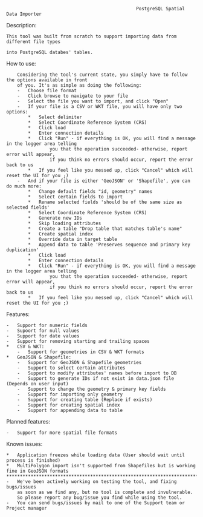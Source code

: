                                                     PostgreSQL Spatial Data Importer


Description:

	This tool was built from scratch to support importing data from different file types
	
	into PostgreSQL databes' tables. 

How to use:

        Considering the tool's current state, you simply have to follow the options available in front
        of you. It's as simple as doing the following:
        -   Choose file format
        -   Click browse to navigate to your file
        -   Select the file you want to import, and click "Open"
        -   If your file is a CSV or WKT file, you will have only two options:
            *   Select delimiter
            *   Select Coordinate Reference System (CRS)
            *   Click load
            *   Enter connection details
            *   Click "Run" - if everything is OK, you will find a message in the logger area telling
                    you that the operation succeeded- otherwise, report error will appear,
                    if you think no errors should occur, report the error back to us
            *   If you feel like you messed up, click "Cancel" which will reset the UI for you ;)
        -   And if your file is either 'GeoJSON' or 'Shapefile', you can do much more:
            *   Change default fields "id, geometry" names
            *   Select certain fields to import
            *   Rename selected fields 'should be of the same size as selected fields'
            *   Select Coordinate Reference System (CRS)
            *   Generate new IDs
            *   Skip loading attributes
            *   Create a table "Drop table that matches table's name"
            *   Create spatial index
            *   Override data in target table
            *   Append data to table 'Preserves sequence and primary key duplication'
            *   Click load
            *   Enter connection details
            *   Click "Run" - if everything is OK, you will find a message in the logger area telling
                    you that the operation succeeded- otherwise, report error will appear,
                    if you think no errors should occur, report the error back to us
            *   If you feel like you messed up, click "Cancel" which will reset the UI for you ;)

Features:

    -   Support for numeric fields
    -   Supoort for null values
    -   Support for date values
    -   Support for removing starting and trailing spaces
    *   CSV & WKT:
        -   Support for geometries in CSV & WKT formats
    *   GeoJSON & Shapefile:
        -   Support for GeoJSON & Shapefile geometries
        -   Support to select certain attributes
        -   Support to modify attributes' names before import to DB
        -   Support to generate IDs if not exist in data.json file (Depends on user input)
        -   Support to change the geometry & primary key fields
        -   Support for importing only geometry
        -   Support for creating table (Replace if exists)
        -   Support for creating spatial index
        -   Support for appending data to table

Planned features:

    -   Support for more spatial file formats

Known issues:

    *   Application freezes while loading data (User should wait until process is finished)
    *   MultiPolygon import isn't supported from Shapefiles but is working fine in GeoJSON formats
    *************************************************************************************************
    -   We've been actively working on testing the tool, and fixing bugs/issues
        as soon as we find any, but no tool is complete and invulnerable.
        So please report any bug/issue you find while using the tool.
    -   You can send bugs/issues by mail to one of the Support team or Project manager
